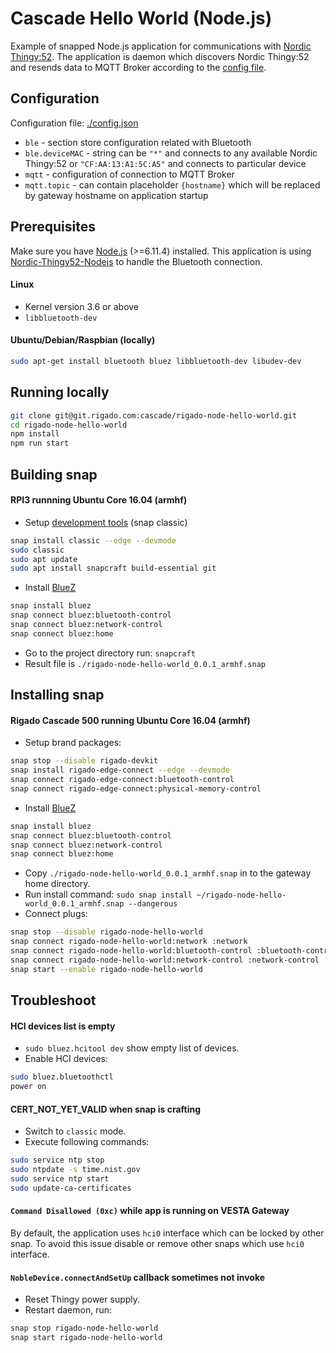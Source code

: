 Cascade Hello World (Node.js)
====
Example of snapped Node.js application for communications with [Nordic Thingy:52](https://www.nordicsemi.com/eng/Products/Nordic-Thingy-52).
The application is daemon which discovers Nordic Thingy:52 and resends data to MQTT Broker according to the [config file](./config.json).

## Configuration

Configuration file: [./config.json](./config.json)

 * `ble` - section store configuration related with Bluetooth
 * `ble.deviceMAC` - string can be `"*"` and connects to any available Nordic Thingy:52 or `"CF:AA:13:A1:5C:A5"` and connects to particular device
 * `mqtt` - configuration of connection to MQTT Broker
 * `mqtt.topic` - can contain placeholder `{hostname}` which will be replaced by gateway hostname on application startup

## Prerequisites

Make sure you have [Node.js](http://nodejs.org/) (>=6.11.4) installed.
This application is using [Nordic-Thingy52-Nodejs](https://github.com/NordicPlayground/Nordic-Thingy52-Nodejs) to handle the Bluetooth connection.

#### Linux

 * Kernel version 3.6 or above
 * ```libbluetooth-dev```

#### Ubuntu/Debian/Raspbian (locally)

```bash
sudo apt-get install bluetooth bluez libbluetooth-dev libudev-dev
```

## Running locally

```bash
git clone git@git.rigado.com:cascade/rigado-node-hello-world.git
cd rigado-node-hello-world
npm install
npm run start
```

## Building snap

#### RPI3 runnning Ubuntu Core 16.04 (armhf)

 * Setup [development tools](https://developer.ubuntu.com/core/get-started/developer-setup) (snap classic)

```bash
snap install classic --edge --devmode
sudo classic
sudo apt update
sudo apt install snapcraft build-essential git
```

 * Install [BlueZ](http://www.bluez.org/)

```bash
snap install bluez
snap connect bluez:bluetooth-control
snap connect bluez:network-control
snap connect bluez:home
```

 * Go to the project directory run: ```snapcraft```
 * Result file is `./rigado-node-hello-world_0.0.1_armhf.snap`

## Installing snap

#### Rigado Cascade 500 running Ubuntu Core 16.04 (armhf)

 * Setup brand packages:

```bash
snap stop --disable rigado-devkit
snap install rigado-edge-connect --edge --devmode
snap connect rigado-edge-connect:bluetooth-control
snap connect rigado-edge-connect:physical-memory-control
```

 * Install [BlueZ](http://www.bluez.org/)

```bash
snap install bluez
snap connect bluez:bluetooth-control
snap connect bluez:network-control
snap connect bluez:home
```

 * Copy `./rigado-node-hello-world_0.0.1_armhf.snap` in to the gateway home directory.
 * Run install command: `sudo snap install ~/rigado-node-hello-world_0.0.1_armhf.snap --dangerous`
 * Connect plugs:

```bash
snap stop --disable rigado-node-hello-world
snap connect rigado-node-hello-world:network :network
snap connect rigado-node-hello-world:bluetooth-control :bluetooth-control
snap connect rigado-node-hello-world:network-control :network-control
snap start --enable rigado-node-hello-world
```

## Troubleshoot

#### HCI devices list is empty

 * `sudo bluez.hcitool dev` show empty list of devices.
 * Enable HCI devices:

```bash
sudo bluez.bluetoothctl
power on
```

#### CERT_NOT_YET_VALID when snap is crafting

 * Switch to `classic` mode.
 * Execute following commands:

```bash
sudo service ntp stop
sudo ntpdate -s time.nist.gov
sudo service ntp start
sudo update-ca-certificates
```

#### `Command Disallowed (0xc)` while app is running on VESTA Gateway

By default, the application uses `hci0` interface which can be locked by other snap.
To avoid this issue disable or remove other snaps which use `hci0` interface.

#### `NobleDevice.connectAndSetUp` callback sometimes not invoke

 * Reset Thingy power supply.
 * Restart daemon, run:

```bash
snap stop rigado-node-hello-world
snap start rigado-node-hello-world
```
